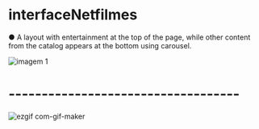 # interfaceNetfilmes

● A layout with entertainment at the top of the page, while other content from the catalog appears at the bottom using carousel.


![imagem 1](https://user-images.githubusercontent.com/75265319/121825766-91498600-cc8a-11eb-9ece-17462db76507.png)

# -----------------------------------
![ezgif com-gif-maker](https://user-images.githubusercontent.com/75265319/121826056-2436f000-cc8c-11eb-86ee-8ca00d837d16.gif)


